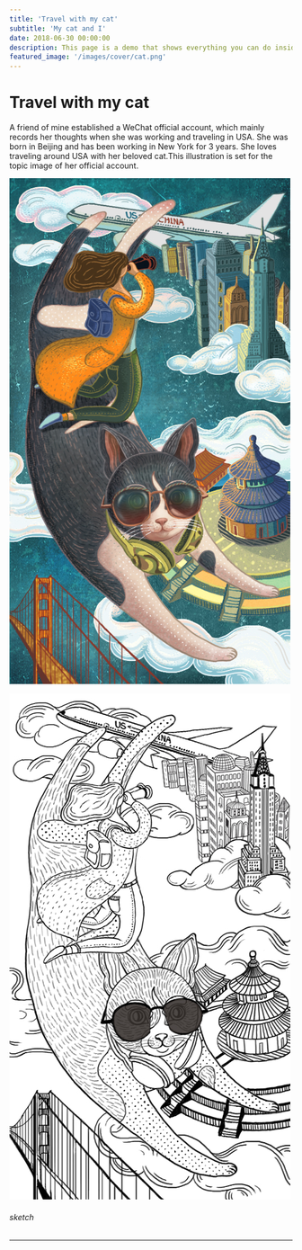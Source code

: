 ```yaml
---
title: 'Travel with my cat'
subtitle: 'My cat and I'
date: 2018-06-30 00:00:00
description: This page is a demo that shows everything you can do inside portfolio and blog posts.
featured_image: '/images/cover/cat.png'
---
```


# Travel with my cat

A friend of mine established a WeChat official account, which mainly records her thoughts when she was working and traveling in USA. She was born in Beijing and has been working in New York for 3 years. She loves traveling around USA with her beloved cat.This illustration is set for the topic image of her official account.

![](/images/huyang/illustration.jpg)


![](/images/huyang/sketch.jpg)
###### sketch

---

